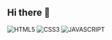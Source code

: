 ## Hi there 👋

![HTML5](https://iconscout.com/free-icon/html-59)
![CSS3](https://iconscout.com/free-icon/css-38)
![JAVASCRIPT](https://iconscout.com/free-icon/javascript-2752148)

